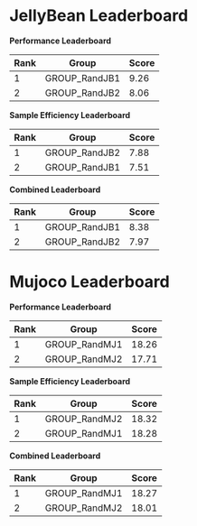 # JellyBean Leaderboard

**Performance Leaderboard**

|Rank      |Group     |Score     |
|----------|----------|----------|
|1      |GROUP_RandJB1     |9.26     |
|2      |GROUP_RandJB2     |8.06     |


**Sample Efficiency Leaderboard**

|Rank      |Group     |Score     |
|----------|----------|----------|
|1      |GROUP_RandJB2     |7.88     |
|2      |GROUP_RandJB1     |7.51     |


**Combined Leaderboard**

|Rank      |Group     |Score     |
|----------|----------|----------|
|1      |GROUP_RandJB1     |8.38     |
|2      |GROUP_RandJB2     |7.97     |


# Mujoco Leaderboard

**Performance Leaderboard**

|Rank      |Group     |Score     |
|----------|----------|----------|
|1      |GROUP_RandMJ1     |18.26     |
|2      |GROUP_RandMJ2     |17.71     |


**Sample Efficiency Leaderboard**

|Rank      |Group     |Score     |
|----------|----------|----------|
|1      |GROUP_RandMJ2     |18.32     |
|2      |GROUP_RandMJ1     |18.28     |


**Combined Leaderboard**

|Rank      |Group     |Score     |
|----------|----------|----------|
|1      |GROUP_RandMJ1     |18.27     |
|2      |GROUP_RandMJ2     |18.01     |


